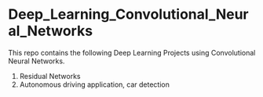# Deep_Learning_Convolutional_Neural_Networks
This repo contains the following Deep Learning Projects using Convolutional Neural Networks.
1. Residual Networks
2. Autonomous driving application, car detection
